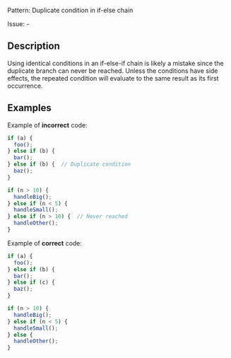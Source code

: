 Pattern: Duplicate condition in if-else chain

Issue: -

## Description

Using identical conditions in an if-else-if chain is likely a mistake since the duplicate branch can never be reached. Unless the conditions have side effects, the repeated condition will evaluate to the same result as its first occurrence.

## Examples

Example of **incorrect** code:
```javascript
if (a) {
  foo();
} else if (b) {
  bar();
} else if (b) {  // Duplicate condition
  baz();
}

if (n > 10) {
  handleBig();
} else if (n < 5) {
  handleSmall();
} else if (n > 10) {  // Never reached
  handleOther();
}
```

Example of **correct** code:
```javascript
if (a) {
  foo();
} else if (b) {
  bar();
} else if (c) {
  baz();
}

if (n > 10) {
  handleBig();
} else if (n < 5) {
  handleSmall();
} else {
  handleOther();
}
```